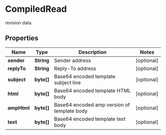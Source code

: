 

# CompiledRead

revision data
## Properties

Name | Type | Description | Notes
------------ | ------------- | ------------- | -------------
**sender** | **String** | Sender address |  [optional]
**replyTo** | **String** | Reply-To address |  [optional]
**subject** | **byte[]** | Base64 encoded template subject line |  [optional]
**html** | **byte[]** | Base64 encoded template HTML body |  [optional]
**ampHtml** | **byte[]** | Base64 encoded amp version of template body |  [optional]
**text** | **byte[]** | Base64 encoded template text body |  [optional]



